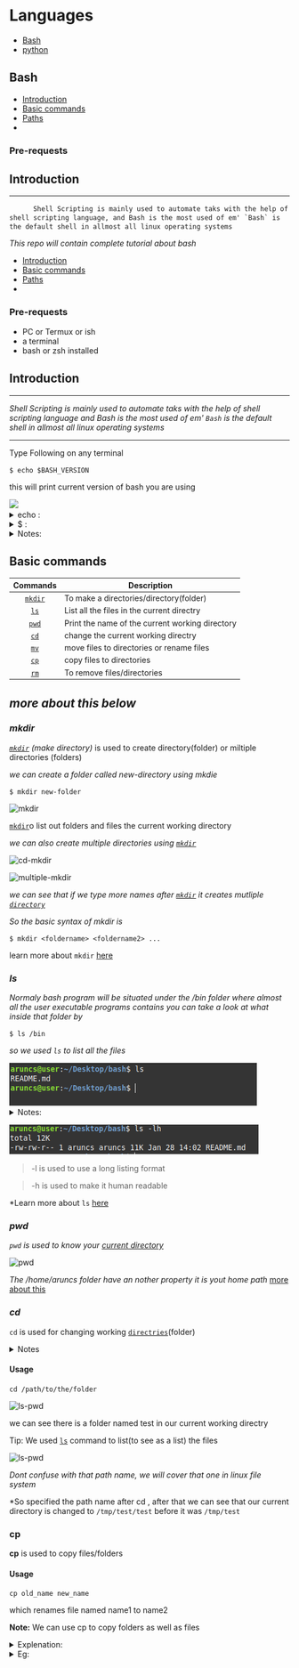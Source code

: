 



# Languages

- [Bash](#bash)
- [python](#python)


## Bash

- [Introduction](#introduction)
- [Basic commands](#basic-commands)
- [Paths](#paths)
-

### Pre-requests



## Introduction
--- 
          Shell Scripting is mainly used to automate taks with the help of shell scripting language, and Bash is the most used of em' `Bash` is the default shell in allmost all linux operating systems 


_This repo will contain complete tutorial about bash_

- [Introduction](#introduction)
- [Basic commands](#basic-commands)
- [Paths](#paths)
-

### Pre-requests
- PC or Termux or ish
- a terminal
- bash or zsh installed

## Introduction
<!-- 
<img align="center"  src="https://github.com/aruncs31s/bash/blob/main/images/terminal.png?raw=true">

<img  src="">

-->
---


_Shell Scripting is mainly used to automate taks with the help of shell scripting language and Bash is the most used of em' `Bash` is the default shell in allmost all linux operating systems_

---

Type Following on any terminal

```
$ echo $BASH_VERSION

```


this will print current version of bash you are using



<img src="https://github.com/aruncs31s/ethical-hacking/blob/main/images/bash_version.png?raw=true">


<details>
<summary>echo :</summary>
<a href="#echo">echo  </a>is same as printf in c programming or print in python programming the oly diffrence is more like the main diffrence is in its syntax , that it does not need a bracket before giving the strings as its arguments or the value that you want to display into the monitor/screen in this case

</details>
<details>
<summary>$ :</summary>
 "$" is used when when calling an object 
 eg: consider the following example 

 ![variable](../images/variable-1.png)

 in the above example we did assign a value to a newly initiated variable A , and we tried to print its value using [`echo`](#echo) but it is not printing the value of A that we initialy assigned 

 Now consider an another example

 ![varible](../images/variable-2.png)
 In this above example we got exactly we have expected ie, using `echo` we where able to print the value of `A` that we're initialy assigned

</details>

<details>
<summary>Notes: </summary>You can get full usage of almost any command in linux usig --help option with_ _sometimes -h also works and do the same_
eg:

```
> pwd --help
```

output

```
pwd: pwd [-LP]
    Print the name of the current working directory.                                                                                                            Options:
      -L        print the value of $PWD if it names the current working directory
      -P        print the physical directory, without any symbolic links

    By default, `pwd' behaves as if `-L' were specified.
                                                                                  Exit Status:
    Returns 0 unless an invalid option is given or the current directory
    cannot be read
```
</details>

## Basic commands

| Commands |  Description           |
| :--------: | ------------------------ |
|[`mkdir`](#mkdir)| To make a directories/directory(folder)|
| [`ls`](#ls)     | List all the files in the current directry      |
| [`pwd`](#pwd)  | Print the name of the current working directory |
| [`cd`](#cd)     | change the current working directry             |
| [`mv`](#mv)| move files to directories or rename files|
|[`cp`](#cp)|copy files to directories |
| [`rm`](#rm)| To remove files/directories | 

## ***more about this below***

### ***mkdir***
  *[`mkdir`](#mkdir) (make directory)*  is used to create directory(folder) or miltiple directories (folders)

*we can create a folder called new-directory using mkdie*

```
$ mkdir new-folder

```

![mkdir](./bash/images/ls-mkdir.png)

[`mkdir`](#mkdir)o list out folders and files the current working directory



*we can also create multiple directories using [`mkdir`](#mkdir)* 


![cd-mkdir](./bash/images/cd-mkdir.png)

![multiple-mkdir](./bash/images/multiple-mkdir.png)

*we can see that if we type more names after  [`mkdir`](#mkdir) it creates mutliple [`directory`](../Dictionary#directory)*

*So the basic syntax of mkdir is*

```
$ mkdir <foldername> <foldername2> ...

```
learn more about `mkdir`     [here](https://www.gnu.org/software/coreutils/mkdir)


### ***ls***

_Normaly bash program will be situated under the /bin folder where almost all the user executable programs contains you can take a look at what inside that folder by_

```
$ ls /bin
```

_so we used `ls` to list all the files_

<img src="https://github.com/aruncs31s/bash/blob/main/images/ls.png?raw=true">




<details>
<summary>Notes: </summary>
*we can give some arguments to the ls command which will produce diffrent outputs*
*for example "-lh" argument combined with `ls` will show you the size of that file*
</details>


![](https://github.com/aruncs31s/bash/blob/main/images/ls%20-lh.png?raw=true)

> -l is used to use a long listing format

> -h is used to make it human readable 

*Learn more about  `ls`  [here](https://www.gnu.org/software/coreutils/ls) 

### ***pwd***
  *`pwd` is used to know your [current directory](../Dictionar#current-directory)*

![pwd](./bash/images/pwd.png)

*The /home/aruncs folder have an nother property it is yout home path* [more about this](#paths)



### ***cd***
  `cd` is used for changing working [`directries`](../Dictionary/README.md/#directory)(folder)


<details>
<summary>Notes</summary>
*To understand this simply consider if we have to delete a file which we have downloaded from internet and we dont know it's name but it is in the folder `$HOME/Downloads` we can do this in many ways azbut one of the easyest way is to go into the folder and inspect the files and delete the one that we dont need suppose we want to delete song.mp3 form download ; we first need to go to the folder specified above so inorder to go to that folder we use `cd`(change directory) command*
</details>

#### Usage

``` 
cd /path/to/the/folder

```



![ls-pwd](../images/ls-pwd.png)

we can see there is a folder named test in our current working directry


Tip: We used [`ls`](#ls) command to list(to see as a list) the files

![ls-pwd](../images/ls-pwd-cd.png)

*Dont confuse with that path name, we will cover that one in
linux file system* 

*So specified the path name after cd , after that we can see that our current directory is changed to `/tmp/test/test` before it was `/tmp/test`

### **cp**

**cp** is used to copy files/folders  




#### Usage
```
cp old_name new_name 
```
which renames file named name1 to name2 

**Note:** We can use cp to copy folders as well as files 

<details><summary>Explenation: </summary>

</details>

<details><summary>Eg: </summary>
```
$ ls

song.mp3

$ cp song.mp3 old_song.mp3 

$ ls

old_song.mp3
```

</details>




---
### **mv**
**mv** is mainly used to move or renames files the 

#### Uses

```
mv old_name new_name

```


##### Files
```
mv old_name new_name
```

**Note:** We can use `mv` to rename both folders and files


<details><summary>Explenation: </summary>


</details>

---
### **rm**
    `rm` is used to remove files or folders, 

#### Usage

```
rm file_name

rm folder_name


```
<details><summary>Note: </summary>Inorder to remove folders/directories you need to use `--recursive` `-r` and you can also force the deletion using `-f` `--force` argument</details>

[more details](https://gnu.org/software/coreutils/rm)

```
$ ls

song.mp3

$ rm song.mp3

$ ls

$
```



## Paths

<details><summary>Extra: </summary>
*We can check the current Varriables that are beeing used by just typing system

```
$ set
BASH=/usr/bin/bash
BASHOPTS=checkwinsize:cmdhist:complete_fullquote:expand_aliases:extglob:extquote:force_fignore:globasciiranges:histappend:interactive_comments:progcomp:promptvars:sourcepath
BASH_ALIASES=()
BASH_ARGC=([0]="0")
BASH_ARGV=()
BASH_CMDS=()
BASH_COMPLETION_VERSINFO=([0]="2" [1]="11")
BASH_LINENO=()
BASH_REMATCH=()
BASH_SOURCE=()
BASH_VERSINFO=([0]="5" [1]="1" [2]="4" [3]="1" [4]="release" [5]="x86_64-pc-linux-gnu")
BASH_VERSION='5.1.4(1)-release'
COLORTERM=truecolor
COLUMNS=127
COMP_WORDBREAKS=$' \t\n"\'><=;|&(:'
DBUS_SESSION_BUS_ADDRESS=unix:path=/run/user/1000/bus
DESKTOP_SESSION=lightdm-xsession
DIRSTACK=()
DISPLAY=:0.0
EUID=1000
GDMSESSION=lightdm-xsession
GPG_AGENT_INFO=/run/user/1000/gnupg/S.gpg-agent:0:1
GROUPS=()
GTK_MODULES=gail:atk-bridge
GTK_OVERLAY_SCROLLING=0
HISTCONTROL=ignoreboth
HISTFILE=/home/axux/.bash_history
HISTFILESIZE=2000
HISTSIZE=1000
HOME=/home/axux
HOSTNAME=parrot
HOSTTYPE=x86_64
IFS=$' \t\n'
```
</details>

**HOME**

*home path will be always be your /home/username unless you cange it*

![home](./bash/images/echo%20%24HOME.png)

*Also `~` this symbol is linked to HOME variable/reference*

![~](./bash/images/echo%20~.png)





## python

- [ Creating a simple server](#creating-a-simple-server)

- [Downloading Youtube videos](#youtube-dl)
###  Creating a simple server

 if you have python 2.x

 ``` 
 python -m SimpleHTTPServer

 ```

 if you have python 3.x

 ```
 python3 -m http.server
 ```

### Downloading Youtube videos

#### Requires 
`youtube-dl`
#### Installition
```
pip3 install youtube-dl
```

#### Usage 

##### video

```

youtube-dl <link> 

```
 **best**
```
youtube-dl -f best <URL>

```

##### audio 


```
youtube-dl -x --audio-format mp3 <URL>


